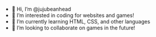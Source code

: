 - 👋 Hi, I’m @jujubeanhead
- 👀 I’m interested in coding for websites and games!
- 🌱 I’m currently learning HTML, CSS, and other languages
- 💞️ I’m looking to collaborate on games in the future!
